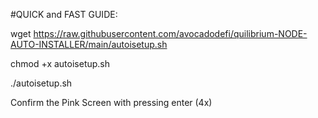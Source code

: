 #QUICK and FAST GUIDE:

wget https://raw.githubusercontent.com/avocadodefi/quilibrium-NODE-AUTO-INSTALLER/main/autoisetup.sh


chmod +x autoisetup.sh


./autoisetup.sh

Confirm the Pink Screen with pressing enter (4x)
